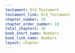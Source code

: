 ```yaml
---
testament: Old Testament
testament_link: Old_Testament
chapter_number: 10
chapter_order_number: 10
total_chapters: 36
book_short_name: Numbers
book_link_name: Numbers
layout: chapter
---
```

